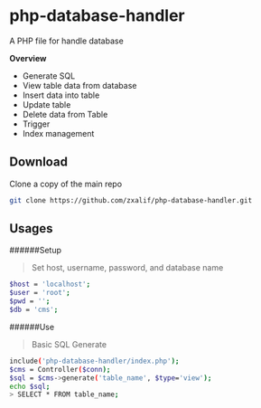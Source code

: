 # php-database-handler
A PHP file for handle database

**Overview**
- Generate SQL
- View table data from database
- Insert data into table
- Update table
- Delete data from Table
- Trigger
- Index management

Download
---------
Clone a copy of the main repo
```bash
git clone https://github.com/zxalif/php-database-handler.git
```

Usages
-------
######Setup

> Set host, username, password, and database name
```bash
$host = 'localhost';
$user = 'root';
$pwd = '';
$db = 'cms';
```

######Use
> Basic SQL Generate
```bash
include('php-database-handler/index.php');
$cms = Controller($conn);
$sql = $cms->generate('table_name', $type='view');
echo $sql;
> SELECT * FROM table_name;
```